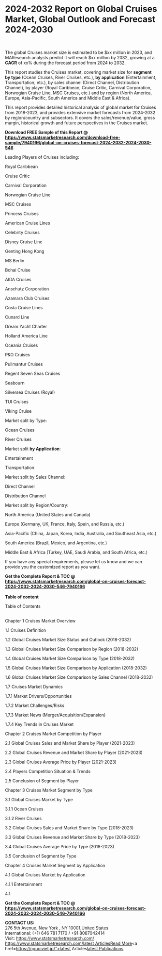 <h1>2024-2032 Report on Global Cruises Market, Global Outlook and Forecast 2024-2030</h1><br/><p>The global Cruises market size is estimated to be $xx million in 2023, and MAResearch analysts predict it will reach $xx million by 2032, growing at a <strong>CAGR</strong> of xx% during the forecast period from 2024 to 2032.</p><p>This report studies the Cruises market, covering market size for <strong>segment by type</strong> (Ocean Cruises, River Cruises, etc.), <strong>by application</strong> (Entertainment, Transportation, etc.), by sales channel (Direct Channel, Distribution Channel), by player (Royal Caribbean, Cruise Critic, Carnival Corporation, Norwegian Cruise Line, MSC Cruises, etc.) and by region (North America, Europe, Asia-Pacific, South America and Middle East & Africa).</p><p>This report provides detailed historical analysis of global market for Cruises from 2018-2023, and provides extensive market forecasts from 2024-2032 by region/country and subsectors. It covers the sales/revenue/value, gross margin, historical growth and future perspectives in the Cruises market.</p><p><strong>Download FREE Sample of this Report @ <a href="https://www.statsmarketresearch.com/download-free-sample/7940166/global-on-cruises-forecast-2024-2032-2024-2030-546">https://www.statsmarketresearch.com/download-free-sample/7940166/global-on-cruises-forecast-2024-2032-2024-2030-546</a></strong></p><p>Leading Players of Cruises including:</p><p>Royal Caribbean</p><p>Cruise Critic</p><p>Carnival Corporation</p><p>Norwegian Cruise Line</p><p>MSC Cruises</p><p>Princess Cruises</p><p>American Cruise Lines</p><p>Celebrity Cruises</p><p>Disney Cruise Line</p><p>Genting Hong Kong</p><p>MS Berlin</p><p>Bohai Cruise</p><p>AIDA Cruises</p><p>Anschutz Corporation</p><p>Azamara Club Cruises</p><p>Costa Cruise Lines</p><p>Cunard Line</p><p>Dream Yacht Charter</p><p>Holland America Line</p><p>Oceania Cruises</p><p>P&O Cruises</p><p>Pullmantur Cruises</p><p>Regent Seven Seas Cruises</p><p>Seabourn</p><p>Silversea Cruises (Royal)</p><p>TUI Cruises</p><p>Viking Cruise</p><p>Market split by Type:</p><p>Ocean Cruises</p><p>River Cruises</p><p>Market split <strong>by Application</strong>:</p><p>Entertainment</p><p>Transportation</p><p>Market split by Sales Channel:</p><p>Direct Channel</p><p>Distribution Channel</p><p>Market split by Region/Country:</p><p>North America (United States and Canada)</p><p>Europe (Germany, UK, France, Italy, Spain, and Russia, etc.)</p><p>Asia-Pacific (China, Japan, Korea, India, Australia, and Southeast Asia, etc.)</p><p>South America (Brazil, Mexico, and Argentina, etc.)</p><p>Middle East & Africa (Turkey, UAE, Saudi Arabia, and South Africa, etc.)</p><p>If you have any special requirements, please let us know and we can provide you the customized report as you want.</p><div><b>Get the Complete Report & TOC @ <a href="https://www.statsmarketresearch.com/global-on-cruises-forecast-2024-2032-2024-2030-546-7940166">https://www.statsmarketresearch.com/global-on-cruises-forecast-2024-2032-2024-2030-546-7940166</a></b></div><br><b>Table of content</b><p>Table of Contents<br />
 
 <br />
 
 Chapter 1 Cruises Market Overview<br />
 
  1.1 Cruises Definition<br />
 
  1.2 Global Cruises Market Size Status and Outlook (2018-2032)<br />
 
  1.3 Global Cruises Market Size Comparison by Region (2018-2032)<br />
 
  1.4 Global Cruises Market Size Comparison by Type (2018-2032)<br />
 
  1.5 Global Cruises Market Size Comparison by Application (2018-2032)<br />
 
  1.6 Global Cruises Market Size Comparison by Sales Channel (2018-2032)<br />
 
  1.7 Cruises Market Dynamics<br />
 
  1.7.1 Market Drivers/Opportunities<br />
 
  1.7.2 Market Challenges/Risks<br />
 
  1.7.3 Market News (Merger/Acquisition/Expansion)<br />
 
  1.7.4 Key Trends in Cruises Market<br />
 
 Chapter 2 Cruises Market Competition by Player<br />
 
  2.1 Global Cruises Sales and Market Share by Player (2021-2023)<br />
 
  2.2 Global Cruises Revenue and Market Share by Player (2021-2023)<br />
 
  2.3 Global Cruises Average Price by Player (2021-2023)<br />
 
  2.4 Players Competition Situation & Trends<br />
 
  2.5 Conclusion of Segment by Player<br />
 
 Chapter 3 Cruises Market Segment by Type<br />
 
  3.1 Global Cruises Market by Type<br />
 
  3.1.1 Ocean Cruises<br />
 
  3.1.2 River Cruises<br />
 
  3.2 Global Cruises Sales and Market Share by Type (2018-2023)<br />
 
  3.3 Global Cruises Revenue and Market Share by Type (2018-2023)<br />
 
  3.4 Global Cruises Average Price by Type (2018-2023)<br />
 
  3.5 Conclusion of Segment by Type<br />
 
 Chapter 4 Cruises Market Segment by Application<br />
 
  4.1 Global Cruises Market by Application<br />
 
  4.1.1 Entertainment<br />
 
  4.1.<br><div><b>Get the Complete Report & TOC @ <a href="https://www.statsmarketresearch.com/global-on-cruises-forecast-2024-2032-2024-2030-546-7940166">https://www.statsmarketresearch.com/global-on-cruises-forecast-2024-2032-2024-2030-546-7940166</a></b></div></p> <b>CONTACT US:</b><br>276 5th Avenue, New York , NY 10001,United States<br>International: (+1) 646 781 7170 / +91 8087042414<br>Visit: <a href="https://www.statsmarketresearch.com/">https://www.statsmarketresearch.com/</a><br><a href="https://gyeongbokgung.com">https://www.statsmarketresearch.com/</a><a href="https://hallyeomaritime.com">latest Articles</a><a href="https://jingwansa.com">Read More</a><a href=https://nguoiviet.jp/">latest Articles</a><a href="https://www.intelmarketresearch.com/">latest Publications</a>